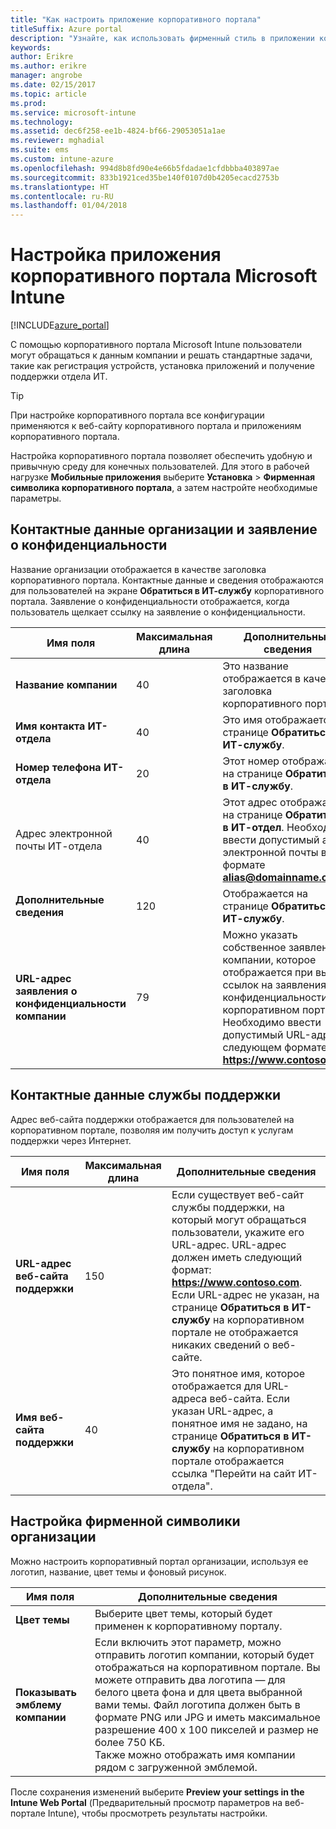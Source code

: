 ```yaml
---
title: "Как настроить приложение корпоративного портала"
titleSuffix: Azure portal
description: "Узнайте, как использовать фирменный стиль в приложении корпоративного портала Intune. \""
keywords: 
author: Erikre
ms.author: erikre
manager: angrobe
ms.date: 02/15/2017
ms.topic: article
ms.prod: 
ms.service: microsoft-intune
ms.technology: 
ms.assetid: dec6f258-ee1b-4824-bf66-29053051a1ae
ms.reviewer: mghadial
ms.suite: ems
ms.custom: intune-azure
ms.openlocfilehash: 994d8b8fd90e4e66b5fdadae1cfdbbba403897ae
ms.sourcegitcommit: 833b1921ced35be140f0107d0b4205ecacd2753b
ms.translationtype: HT
ms.contentlocale: ru-RU
ms.lasthandoff: 01/04/2018
---
```

# <a name="how-to-configure-the-microsoft-intune-company-portal-app"></a>Настройка приложения корпоративного портала Microsoft Intune

[!INCLUDE[azure_portal](./includes/azure_portal.md)]

С помощью корпоративного портала Microsoft Intune пользователи могут обращаться к данным компании и решать стандартные задачи, такие как регистрация устройств, установка приложений и получение поддержки отдела ИТ.        

> [!Tip]        
> При настройке корпоративного портала все конфигурации применяются к веб-сайту корпоративного портала и приложениям корпоративного портала.       

Настройка корпоративного портала позволяет обеспечить удобную и привычную среду для конечных пользователей. Для этого в рабочей нагрузке **Мобильные приложения** выберите **Установка** > **Фирменная символика корпоративного портала**, а затем настройте необходимые параметры.      

## <a name="company-contact-information-and-privacy-statement"></a>Контактные данные организации и заявление о конфиденциальности        
Название организации отображается в качестве заголовка корпоративного портала. Контактные данные и сведения отображаются для пользователей на экране **Обратиться в ИТ-службу** корпоративного портала. Заявление о конфиденциальности отображается, когда пользователь щелкает ссылку на заявление о конфиденциальности.        


|Имя поля|Максимальная длина|Дополнительные сведения|        
|-|-|-|     
|**Название компании**|40|Это название отображается в качестве заголовка корпоративного портала.|        
|**Имя контакта ИТ-отдела**|40|Это имя отображается на странице **Обратиться в ИТ-службу**.|      
|**Номер телефона ИТ-отдела**|20|Этот номер отображается на странице **Обратиться в ИТ-службу**.|        
|Адрес электронной почты ИТ-отдела|40|Этот адрес отображается на странице **Обратиться в ИТ-отдел**. Необходимо ввести допустимый адрес электронной почты в формате **alias@domainname.com**.|     
|**Дополнительные сведения**|120|Отображается на странице **Обратиться в ИТ-службу**.|      
|**URL-адрес заявления о конфиденциальности компании**|79|Можно указать собственное заявление компании, которое отображается при выборе ссылок на заявления о конфиденциальности на корпоративном портале. Необходимо ввести допустимый URL-адрес в следующем формате: **https://www.contoso.com**.|        

## <a name="support-contacts"></a>Контактные данные службы поддержки     
Адрес веб-сайта поддержки отображается для пользователей на корпоративном портале, позволяя им получить доступ к услугам поддержки через Интернет.        



|Имя поля|Максимальная длина|Дополнительные сведения|        
|-|-|-|     
|**URL-адрес веб-сайта поддержки**|150|Если существует веб-сайт службы поддержки, на который могут обращаться пользователи, укажите его URL-адрес. URL-адрес должен иметь следующий формат: **https://www.contoso.com**. Если URL-адрес не указан, на странице **Обратиться в ИТ-службу** на корпоративном портале не отображается никаких сведений о веб-сайте.|        
|**Имя веб-сайта поддержки**|40|Это понятное имя, которое отображается для URL-адреса веб-сайта. Если указан URL-адрес, а понятное имя не задано, на странице **Обратиться в ИТ-службу** на корпоративном портале отображается ссылка "Перейти на сайт ИТ-отдела".       

## <a name="company-branding-customization"></a>Настройка фирменной символики организации       
Можно настроить корпоративный портал организации, используя ее логотип, название, цвет темы и фоновый рисунок.     



|Имя поля|Дополнительные сведения|       
|-|-|       
|**Цвет темы**|Выберите цвет темы, который будет применен к корпоративному порталу.|      
|**Показывать эмблему компании**|Если включить этот параметр, можно отправить логотип компании, который будет отображаться на корпоративном портале. Вы можете отправить два логотипа — для белого цвета фона и для цвета выбранной вами темы. Файл логотипа должен быть в формате PNG или JPG и иметь максимальное разрешение 400 x 100 пикселей и размер не более 750 КБ.<br>Также можно отображать имя компании рядом с загруженной эмблемой.|      

После сохранения изменений выберите **Preview your settings in the Intune Web Portal** (Предварительный просмотр параметров на веб-портале Intune), чтобы просмотреть результаты настройки.
